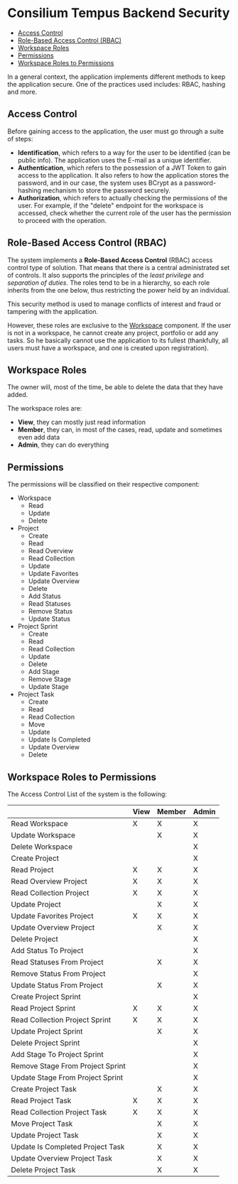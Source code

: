 # Consilium Tempus Backend Security

* [Access Control](#access-control)
* [Role-Based Access Control (RBAC)](#role-based-access-control-rbac)
* [Workspace Roles](#workspace-roles)
* [Permissions](#permissions)
* [Workspace Roles to Permissions](#workspace-roles-to-permissions)

In a general context, the application implements different methods to keep the application secure.
One of the practices used includes: RBAC, hashing and more.

## Access Control

Before gaining access to the application, the user must go through a suite of steps:

- **Identification**, which refers to a way for the user to be identified (can be public info).
  The application uses the E-mail as a unique identifier.
- **Authentication**, which refers to the possession of a JWT Token to gain access to the application.
  It also refers to how the application stores the password, and in our case,
  the system uses BCrypt as a password-hashing mechanism to store the password securely.
- **Authorization**, which refers to actually checking the permissions of the user.
  For example, if the "delete" endpoint for the workspace is accessed,
  check whether the current role of the user has the permission to proceed with the operation.

## Role-Based Access Control (RBAC)

The system implements a **Role-Based Access Control** (RBAC) access control type of solution.
That means that there is a central administrated set of controls.
It also supports the principles of the *least privilege* and *separation of duties*.
The roles tend to be in a hierarchy, so each role inherits from the one below,
thus restricting the power held by an individual.

This security method is used to manage conflicts of interest and fraud or tampering with the application.

However, these roles are exclusive to the [Workspace](domain/aggregates/Aggregate.Workspace) component.
If the user is not in a workspace, he cannot create any project, portfolio or add any tasks.
So he basically cannot use the application to its fullest
(thankfully, all users must have a workspace, and one is created upon registration).

## Workspace Roles

The owner will, most of the time, be able to delete the data that they have added.

The workspace roles are:

- **View**, they can mostly just read information
- **Member**, they can, in most of the cases, read, update and sometimes even add data
- **Admin**, they can do everything

## Permissions

The permissions will be classified on their respective component:

- Workspace
  - Read
  - Update
  - Delete
- Project
  - Create
  - Read
  - Read Overview
  - Read Collection
  - Update
  - Update Favorites
  - Update Overview
  - Delete
  - Add Status
  - Read Statuses
  - Remove Status
  - Update Status
- Project Sprint
  - Create
  - Read
  - Read Collection
  - Update
  - Delete
  - Add Stage
  - Remove Stage
  - Update Stage
- Project Task
  - Create
  - Read
  - Read Collection
  - Move
  - Update
  - Update Is Completed
  - Update Overview
  - Delete

## Workspace Roles to Permissions

The Access Control List of the system is the following:

|                                  | View | Member | Admin |
|----------------------------------|------|--------|-------|
| Read Workspace                   | X    | X      | X     |
| Update Workspace                 |      | X      | X     |
| Delete Workspace                 |      |        | X     |
| Create Project                   |      |        | X     |
| Read Project                     | X    | X      | X     |
| Read Overview Project            | X    | X      | X     |
| Read Collection Project          | X    | X      | X     |
| Update Project                   |      | X      | X     |
| Update Favorites Project         | X    | X      | X     |
| Update Overview Project          |      | X      | X     |
| Delete Project                   |      |        | X     |
| Add Status To Project            |      |        | X     |
| Read Statuses From Project       |      | X      | X     |
| Remove Status From Project       |      |        | X     |
| Update Status From Project       |      | X      | X     |
| Create Project Sprint            |      |        | X     |
| Read Project Sprint              | X    | X      | X     |
| Read Collection Project Sprint   | X    | X      | X     |
| Update Project Sprint            |      | X      | X     |
| Delete Project Sprint            |      |        | X     |
| Add Stage To Project Sprint      |      |        | X     |
| Remove Stage From Project Sprint |      |        | X     |
| Update Stage From Project Sprint |      |        | X     |
| Create Project Task              |      | X      | X     |
| Read Project Task                | X    | X      | X     |
| Read Collection Project Task     | X    | X      | X     |
| Move Project Task                |      | X      | X     |
| Update Project Task              |      | X      | X     |
| Update Is Completed Project Task |      | X      | X     |
| Update Overview Project Task     |      | X      | X     |
| Delete Project Task              |      | X      | X     |